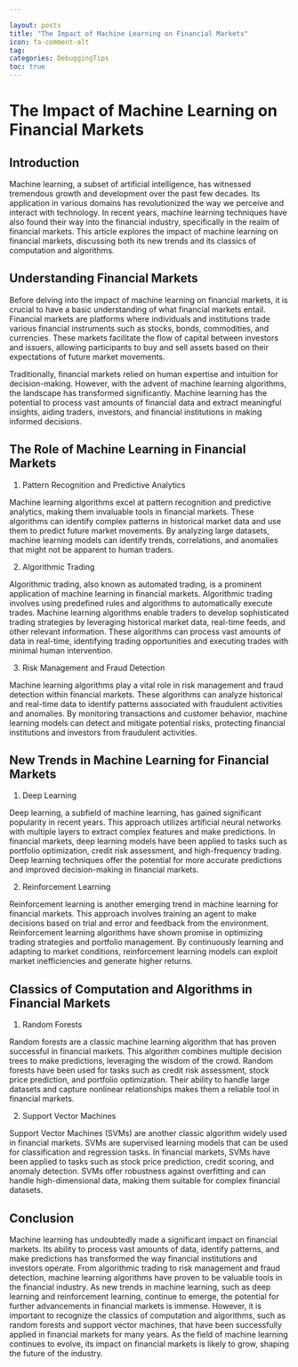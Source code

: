 ```yaml
---

layout: posts
title: "The Impact of Machine Learning on Financial Markets"
icon: fa-comment-alt
tag:      
categories: DebuggingTips
toc: true
---
```




# The Impact of Machine Learning on Financial Markets

## Introduction

Machine learning, a subset of artificial intelligence, has witnessed tremendous growth and development over the past few decades. Its application in various domains has revolutionized the way we perceive and interact with technology. In recent years, machine learning techniques have also found their way into the financial industry, specifically in the realm of financial markets. This article explores the impact of machine learning on financial markets, discussing both its new trends and its classics of computation and algorithms.

## Understanding Financial Markets

Before delving into the impact of machine learning on financial markets, it is crucial to have a basic understanding of what financial markets entail. Financial markets are platforms where individuals and institutions trade various financial instruments such as stocks, bonds, commodities, and currencies. These markets facilitate the flow of capital between investors and issuers, allowing participants to buy and sell assets based on their expectations of future market movements.

Traditionally, financial markets relied on human expertise and intuition for decision-making. However, with the advent of machine learning algorithms, the landscape has transformed significantly. Machine learning has the potential to process vast amounts of financial data and extract meaningful insights, aiding traders, investors, and financial institutions in making informed decisions.

## The Role of Machine Learning in Financial Markets

1. Pattern Recognition and Predictive Analytics

Machine learning algorithms excel at pattern recognition and predictive analytics, making them invaluable tools in financial markets. These algorithms can identify complex patterns in historical market data and use them to predict future market movements. By analyzing large datasets, machine learning models can identify trends, correlations, and anomalies that might not be apparent to human traders.

2. Algorithmic Trading

Algorithmic trading, also known as automated trading, is a prominent application of machine learning in financial markets. Algorithmic trading involves using predefined rules and algorithms to automatically execute trades. Machine learning algorithms enable traders to develop sophisticated trading strategies by leveraging historical market data, real-time feeds, and other relevant information. These algorithms can process vast amounts of data in real-time, identifying trading opportunities and executing trades with minimal human intervention.

3. Risk Management and Fraud Detection

Machine learning algorithms play a vital role in risk management and fraud detection within financial markets. These algorithms can analyze historical and real-time data to identify patterns associated with fraudulent activities and anomalies. By monitoring transactions and customer behavior, machine learning models can detect and mitigate potential risks, protecting financial institutions and investors from fraudulent activities.

## New Trends in Machine Learning for Financial Markets

1. Deep Learning

Deep learning, a subfield of machine learning, has gained significant popularity in recent years. This approach utilizes artificial neural networks with multiple layers to extract complex features and make predictions. In financial markets, deep learning models have been applied to tasks such as portfolio optimization, credit risk assessment, and high-frequency trading. Deep learning techniques offer the potential for more accurate predictions and improved decision-making in financial markets.

2. Reinforcement Learning

Reinforcement learning is another emerging trend in machine learning for financial markets. This approach involves training an agent to make decisions based on trial and error and feedback from the environment. Reinforcement learning algorithms have shown promise in optimizing trading strategies and portfolio management. By continuously learning and adapting to market conditions, reinforcement learning models can exploit market inefficiencies and generate higher returns.

## Classics of Computation and Algorithms in Financial Markets

1. Random Forests

Random forests are a classic machine learning algorithm that has proven successful in financial markets. This algorithm combines multiple decision trees to make predictions, leveraging the wisdom of the crowd. Random forests have been used for tasks such as credit risk assessment, stock price prediction, and portfolio optimization. Their ability to handle large datasets and capture nonlinear relationships makes them a reliable tool in financial markets.

2. Support Vector Machines

Support Vector Machines (SVMs) are another classic algorithm widely used in financial markets. SVMs are supervised learning models that can be used for classification and regression tasks. In financial markets, SVMs have been applied to tasks such as stock price prediction, credit scoring, and anomaly detection. SVMs offer robustness against overfitting and can handle high-dimensional data, making them suitable for complex financial datasets.

## Conclusion

Machine learning has undoubtedly made a significant impact on financial markets. Its ability to process vast amounts of data, identify patterns, and make predictions has transformed the way financial institutions and investors operate. From algorithmic trading to risk management and fraud detection, machine learning algorithms have proven to be valuable tools in the financial industry. As new trends in machine learning, such as deep learning and reinforcement learning, continue to emerge, the potential for further advancements in financial markets is immense. However, it is important to recognize the classics of computation and algorithms, such as random forests and support vector machines, that have been successfully applied in financial markets for many years. As the field of machine learning continues to evolve, its impact on financial markets is likely to grow, shaping the future of the industry.